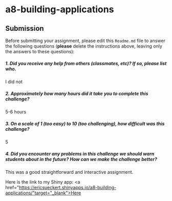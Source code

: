 # a8-building-applications

Submission
----------

Before submitting your assignment, please edit this `Readme.md` file to answer the following questions (**please** delete the instructions above, leaving only the answers to these questions):

##### 1. Did you receive any help from others (classmates, etc)? If so, please list who.

I did not

##### 2. Approximately how many hours did it take you to complete this challenge?

5-6 hours

##### 3. On a scale of 1 (too easy) to 10 (too challenging), how difficult was this challenge?

5

##### 4. Did you encounter any problems in this challenge we should warn students about in the future? How can we make the challenge better?

This was a good straightforward and interactive assignment.

Here is the link to my Shiny app: <a href="https://ericsueckert.shinyapps.io/a8-building-applications/"target="_blank">Here</a>


